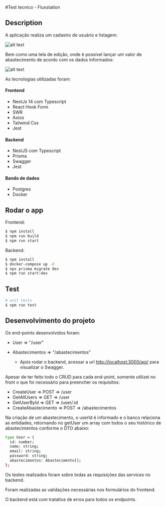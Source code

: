 #Test tecnico - Fluxstation

## Description

A aplicação realiza um cadastro de usuário e listagem:

![alt text](https://i.imgur.com/vCr3cng.png)

Bem como uma tela de edição, onde é possível lançar um valor de abastecimento de acordo com os dados informados:

![alt text](https://i.imgur.com/RKRqSid.png)

As tecnologias utilizadas foram:

#### Frontend
  - NextJs 14 com Typescript
  - React Hook Form
  - SWR
  - Axios
  - Tailwind Css
  - Jest

#### Backend
  - NestJS com Typescript
  - Prisma
  - Swagger
  - Jest

#### Bando de dados
  - Postgres
  - Docker

## Rodar o app

Frontend:
```bash
$ npm install
$ npm run build
$ npm run start
```

Backend:
```bash
$ npm install
$ docker-compose up -d
$ npx prisma migrate dev
$ npm run start:dev
```

## Test

```bash
# unit tests
$ npm run test
```

## Desenvolvimento do projeto

Os end-points desenvolvidos foram:

  - User => "/user"
  - Abastecimentos => "/abastecimentos"

    * Após rodar o backend, acessar a url [http://localhost:3000/api/](http://localhost:3010/api/) para visualizar o Swagger.

Apesar de ter feito todo o CRUD para cada end-point, somente utilizei no front o que foi necessário para preencher os requisitos:

  - CreateUser => POST => /user
  - GetAllUsers => GET => /user
  - GetUserById => GET => /user/:id
  - CreateAbastecimento => POST => /abastecimentos

Na criação de um abastecimento, o userId é informado e o banco relaciona as entidades, retornando no getUser um array com todos o seu histórico de abastecimentos conforme o DTO abaixo:

```bash
type User = {
  id: number;
  name: string;
  email: string;
  password: string;
  abastecimentos: Abastecimento[];
};
```

Os testes realizados foram sobre todas as requisições das services no backend.

Foram realizadas as validações necessárias nos formulários do frontend.

O backend está com tratativa de erros para todos os endpoints.

